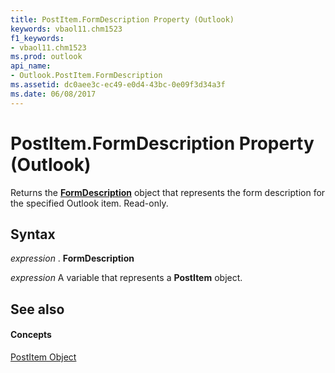 ```yaml
---
title: PostItem.FormDescription Property (Outlook)
keywords: vbaol11.chm1523
f1_keywords:
- vbaol11.chm1523
ms.prod: outlook
api_name:
- Outlook.PostItem.FormDescription
ms.assetid: dc0aee3c-ec49-e0d4-43bc-0e09f3d34a3f
ms.date: 06/08/2017
---
```



# PostItem.FormDescription Property (Outlook)

Returns the  **[FormDescription](Outlook.FormDescription.md)** object that represents the form description for the specified Outlook item. Read-only.


## Syntax

 _expression_ . **FormDescription**

 _expression_ A variable that represents a **PostItem** object.


## See also


#### Concepts


[PostItem Object](Outlook.PostItem.md)

